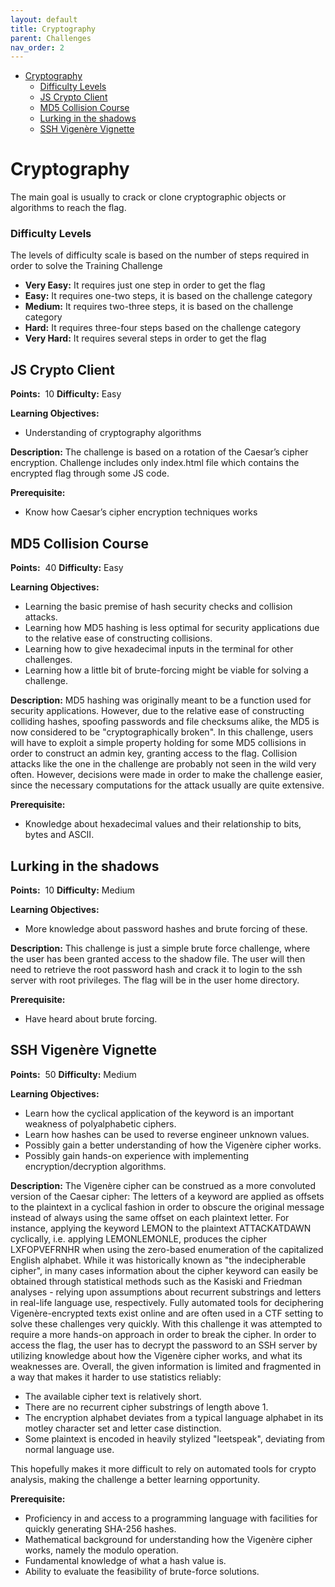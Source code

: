```yaml
---
layout: default
title: Cryptography
parent: Challenges
nav_order: 2
---
```


- [Cryptography](#cryptography)
    - [Difficulty Levels](#difficulty-levels)
    - [JS Crypto Client](#js-crypto-client)
    - [MD5 Collision Course](#md5-collision-course)
    - [Lurking in the shadows](#lurking-in-the-shadows)
    - [SSH Vigenère Vignette](#ssh-vigenère-vignette)

# Cryptography

The main goal is usually to crack or clone cryptographic objects or algorithms to reach the flag.

### Difficulty Levels

The levels of difficulty scale is based on the number of steps required in order to solve the
Training Challenge

- __Very Easy​:__ It requires just one step in order to get the flag
- __Easy:__​ It requires one-two steps, it is based on the challenge category
- __Medium​:__ It requires two-three steps, it is based on the challenge category
- __Hard:__ ​It requires three-four steps based on the challenge category
- __Very Hard:__​ It requires several steps in order to get the flag


## JS Crypto Client

**Points:** ​ 10 **Difficulty:** Easy

**Learning Objectives:**

- Understanding of cryptography algorithms

**Description:** ​The challenge is based on ​a rotation of the Caesar’s cipher encryption.
Challenge includes only index.html file which contains the encrypted flag through some JS
code.

**Prerequisite:**
- Know how Caesar’s cipher encryption techniques works

## MD5 Collision Course

**Points:** ​ 40 **Difficulty:** Easy

**Learning Objectives:**

- Learning the basic premise of hash security checks and collision attacks.
- Learning how MD5 hashing is less optimal for security applications due to the relative ease of constructing collisions.
- Learning how to give hexadecimal inputs in the terminal for other challenges.
- Learning how a little bit of brute-forcing might be viable for solving a challenge.

**Description:** ​MD5 hashing was originally meant to be a function used for security applications.
However, due to the relative ease of constructing colliding hashes, spoofing passwords and file checksums alike, the MD5 is now considered to be "cryptographically broken".
In this challenge, users will have to exploit a simple property holding for some MD5 collisions in order to construct an admin key, granting access to the flag.
Collision attacks like the one in the challenge are probably not seen in the wild very often. However, decisions were made in order to make the challenge easier, since the necessary computations for the attack usually are quite extensive.

**Prerequisite:**
- Knowledge about hexadecimal values and their relationship to bits, bytes and ASCII.

## Lurking in the shadows

**Points:** ​ 10 **Difficulty:** Medium

**Learning Objectives:**

- More knowledge about password hashes and brute forcing of these.

**Description:** This challenge is just a simple brute force challenge, where the user has been granted access to the shadow file.
The user will then need to retrieve the root password hash and crack it to login to the ssh server with root privileges.
The flag will be in the user home directory.

**Prerequisite:**
- Have heard about brute forcing.

## SSH Vigenère Vignette

**Points:** ​ 50 **Difficulty:** Medium

**Learning Objectives:**

- Learn how the cyclical application of the keyword is an important weakness of polyalphabetic ciphers.
- Learn how hashes can be used to reverse engineer unknown values.
- Possibly gain a better understanding of how the Vigenère cipher works.
- Possibly gain hands-on experience with implementing encryption/decryption algorithms.

**Description:** The Vigenère cipher can be construed as a more convoluted version of the Caesar cipher: The letters of a keyword are applied as offsets to the plaintext in a cyclical fashion in order to obscure the original message instead of always using the same offset on each plaintext letter. For instance, applying the keyword LEMON to the plaintext ATTACKATDAWN cyclically, i.e. applying LEMONLEMONLE, produces the cipher LXFOPVEFRNHR when using the zero-based enumeration of the capitalized English alphabet.
While it was historically known as "the indecipherable cipher", in many cases information about the cipher keyword can easily be obtained through statistical methods such as the Kasiski and Friedman analyses - relying upon assumptions about recurrent substrings and letters in real-life language use, respectively. Fully automated tools for deciphering Vigenère-encrypted texts exist online and are often used in a CTF setting to solve these challenges very quickly.
With this challenge it was attempted to require a more hands-on approach in order to break the cipher. In order to access the flag, the user has to decrypt the password to an SSH server by utilizing knowledge about how the Vigenère cipher works, and what its weaknesses are. Overall, the given information is limited and fragmented in a way that makes it harder to use statistics reliably:

- The available cipher text is relatively short.
- There are no recurrent cipher substrings of length above 1.
- The encryption alphabet deviates from a typical language alphabet in its motley character set and letter case distinction.
- Some plaintext is encoded in heavily stylized "leetspeak", deviating from normal language use.

This hopefully makes it more difficult to rely on automated tools for crypto analysis, making the challenge a better learning opportunity.

**Prerequisite:**
- Proficiency in and access to a programming language with facilities for quickly generating SHA-256 hashes.
- Mathematical background for understanding how the Vigenère cipher works, namely the modulo operation.
- Fundamental knowledge of what a hash value is.
- Ability to evaluate the feasibility of brute-force solutions.
